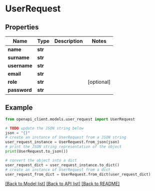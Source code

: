 # UserRequest


## Properties

Name | Type | Description | Notes
------------ | ------------- | ------------- | -------------
**name** | **str** |  | 
**surname** | **str** |  | 
**username** | **str** |  | 
**email** | **str** |  | 
**role** | **str** |  | [optional] 
**password** | **str** |  | 

## Example

```python
from openapi_client.models.user_request import UserRequest

# TODO update the JSON string below
json = "{}"
# create an instance of UserRequest from a JSON string
user_request_instance = UserRequest.from_json(json)
# print the JSON string representation of the object
print(UserRequest.to_json())

# convert the object into a dict
user_request_dict = user_request_instance.to_dict()
# create an instance of UserRequest from a dict
user_request_from_dict = UserRequest.from_dict(user_request_dict)
```
[[Back to Model list]](../README.md#documentation-for-models) [[Back to API list]](../README.md#documentation-for-api-endpoints) [[Back to README]](../README.md)



